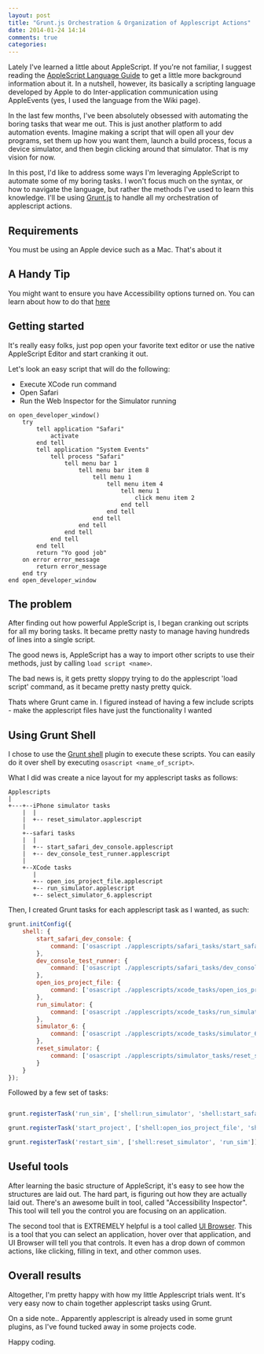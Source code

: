 ```yaml
---
layout: post
title: "Grunt.js Orchestration & Organization of Applescript Actions"
date: 2014-01-24 14:14
comments: true
categories: 
---
```


Lately I've learned a little about AppleScript. If you're not familiar, I suggest reading the [AppleScript Language Guide](https://developer.apple.com/library/mac/documentation/applescript/conceptual/applescriptlangguide/introduction/ASLR_intro.html#//apple_ref/doc/uid/TP40000983-CH208-SW1) to get a little more background information about it. In a nutshell, however, its basically a scripting language developed by Apple to do Inter-application communication using AppleEvents (yes, I used the language from the Wiki page).

In the last few months, I've been absolutely obsessed with automating the boring tasks that wear me out. This is just another platform to add automation events. Imagine making a script that will open all your dev programs, set them up how you want them, launch a build process, focus a device simulator, and then begin clicking around that simulator. That is my vision for now.

In this post, I'd like to address some ways I'm leveraging AppleScript to automate some of my boring tasks. I won't focus much on the syntax, or how to navigate the language, but rather the methods I've used to learn this knowledge. I'll be using [Grunt.js](http://gruntjs.com/) to handle all my orchestration of applescript actions.

## Requirements

You must be using an Apple device such as a Mac. That's about it

## A Handy Tip

You might want to ensure you have Accessibility options turned on. You can learn about how to do that [here](http://www.macosxautomation.com/applescript/uiscripting/)

## Getting started

It's really easy folks, just pop open your favorite text editor or use the native AppleScript Editor and start cranking it out. 

Let's look an easy script that will do the following:

* Execute XCode run command
* Open Safari
* Run the Web Inspector for the Simulator running

```applescript
on open_developer_window()
	try
		tell application "Safari"
			activate
		end tell
		tell application "System Events"
			tell process "Safari"
				tell menu bar 1
					tell menu bar item 8
						tell menu 1
							tell menu item 4
								tell menu 1
									click menu item 2
								end tell
							end tell
						end tell
					end tell
				end tell
			end tell
		end tell
		return "Yo good job"
	on error error_message
		return error_message
	end try
end open_developer_window
```

## The problem

After finding out how powerful AppleScript is, I began cranking out scripts for all my boring tasks. It became pretty nasty to manage having hundreds of lines into a single script. 

The good news is, AppleScript has a way to import other scripts to use their methods, just by calling `load script <name>`.

The bad news is, it gets pretty sloppy trying to do the applescript 'load script' command, as it became pretty nasty pretty quick.

Thats where Grunt came in. I figured instead of having a few include scripts - make the applescript files have just the functionality I wanted

## Using Grunt Shell

I chose to use the [Grunt shell](https://github.com/sindresorhus/grunt-shell) plugin to execute these scripts. You can easily do it over shell by executing `osascript <name_of_script>`. 

What I did was create a nice layout for my applescript tasks as follows:

```
Applescripts
|
+---+--iPhone simulator tasks
	|  |
	|  +-- reset_simulator.applescript
	|
	+--safari tasks
	|  |
	|  +-- start_safari_dev_console.applescript
	|  +-- dev_console_test_runner.applescript
	|
	+--XCode tasks
	   |
	   +-- open_ios_project_file.applescript
	   +-- run_simulator.applescript
	   +-- select_simulator_6.applescript
```

Then, I created Grunt tasks for each applescript task as I wanted, as such:

``` javascript
grunt.initConfig({
	shell: {
		start_safari_dev_console: {
		    command: ['osascript ./applescripts/safari_tasks/start_safari_dev_console.applescript'].join("&&")
		},
		dev_console_test_runner: {
			command: ['osascript ./applescripts/safari_tasks/dev_console_test_runner.applescript'].join("&&")
		},
		open_ios_project_file: {
			command: ['osascript ./applescripts/xcode_tasks/open_ios_project_file.applescript'].join("&&")
		},
		run_simulator: {
			command: ['osascript ./applescripts/xcode_tasks/run_simulator.applescript'].join("&&")
		},
		simulator_6: {
			command: ['osascript ./applescripts/xcode_tasks/simulator_6.applescript'].join("&&")
		},
		reset_simulator: {
			command: ['osascript ./applescripts/simulator_tasks/reset_simulator.applescript'].join("&&")
		}
	}
});
```

Followed by a few set of tasks:

``` javascript

grunt.registerTask('run_sim', ['shell:run_simulator', 'shell:start_safari_dev_console']);

grunt.registerTask('start_project', ['shell:open_ios_project_file', 'shell:simulator_6', 'run_sim']);

grunt.registerTask('restart_sim', ['shell:reset_simulator', 'run_sim']);

```

## Useful tools

After learning the basic structure of AppleScript, it's easy to see how the structures are laid out. The hard part, is figuring out how they are actually laid out. There's an awesome built in tool, called "Accessibility Inspector". This tool will tell you the control you are focusing on an application.

The second tool that is EXTREMELY helpful is a tool called [UI Browser](http://pfiddlesoft.com/uibrowser/). This is a tool that you can select an application, hover over that application, and UI Browser will tell you that controls. It even has a drop down of common actions, like clicking, filling in text, and other common uses.

## Overall results

Altogether, I'm pretty happy with how my little Applescript trials went. It's very easy now to chain together applescript tasks using Grunt.

On a side note.. Apparently applescript is already used in some grunt plugins, as I've found tucked away in some projects code.

Happy coding.